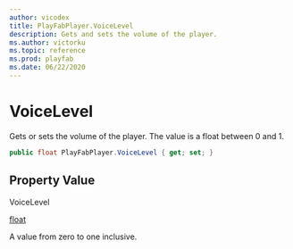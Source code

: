 ```yaml
---
author: vicodex
title: PlayFabPlayer.VoiceLevel
description: Gets and sets the volume of the player.
ms.author: victorku
ms.topic: reference
ms.prod: playfab
ms.date: 06/22/2020
---
```


# VoiceLevel

Gets or sets the volume of the player. The value is a float between 0 and 1.

```csharp
public float PlayFabPlayer.VoiceLevel { get; set; }
```

## Property Value

VoiceLevel

[float]()

A value from zero to one inclusive.

